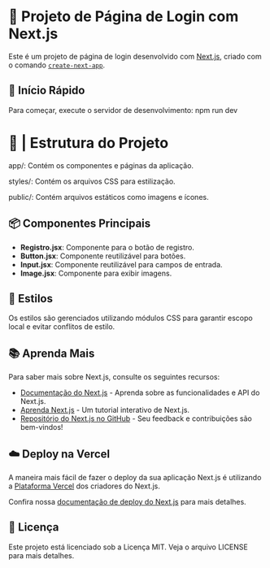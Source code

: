 # 🌸 Projeto de Página de Login com Next.js

Este é um projeto de página de login desenvolvido com [Next.js](https://nextjs.org), criado com o comando [`create-next-app`](https://nextjs.org/docs/app/api-reference/cli/create-next-app).

## 🚀 Início Rápido

Para começar, execute o servidor de desenvolvimento:
npm run dev

# 📂 |  Estrutura do Projeto
app/: Contém os componentes e páginas da aplicação.

styles/: Contém os arquivos CSS para estilização.

public/: Contém arquivos estáticos como imagens e ícones.

## 📦 Componentes Principais
- **Registro.jsx**: Componente para o botão de registro.
- **Button.jsx**: Componente reutilizável para botões.
- **Input.jsx**: Componente reutilizável para campos de entrada.
- **Image.jsx**: Componente para exibir imagens.

## 🎨 Estilos
Os estilos são gerenciados utilizando módulos CSS para garantir escopo local e evitar conflitos de estilo.

## 📚 Aprenda Mais
Para saber mais sobre Next.js, consulte os seguintes recursos:
- [Documentação do Next.js](https://nextjs.org/docs) - Aprenda sobre as funcionalidades e API do Next.js.
- [Aprenda Next.js](https://nextjs.org/learn) - Um tutorial interativo de Next.js.
- [Repositório do Next.js no GitHub](https://github.com/vercel/next.js) - Seu feedback e contribuições são bem-vindos!

## ☁️ Deploy na Vercel
A maneira mais fácil de fazer o deploy da sua aplicação Next.js é utilizando a [Plataforma Vercel](https://vercel.com/) dos criadores do Next.js.

Confira nossa [documentação de deploy do Next.js](https://nextjs.org/docs/deployment) para mais detalhes.

## 📄 Licença
Este projeto está licenciado sob a Licença MIT. Veja o arquivo LICENSE para mais detalhes.
